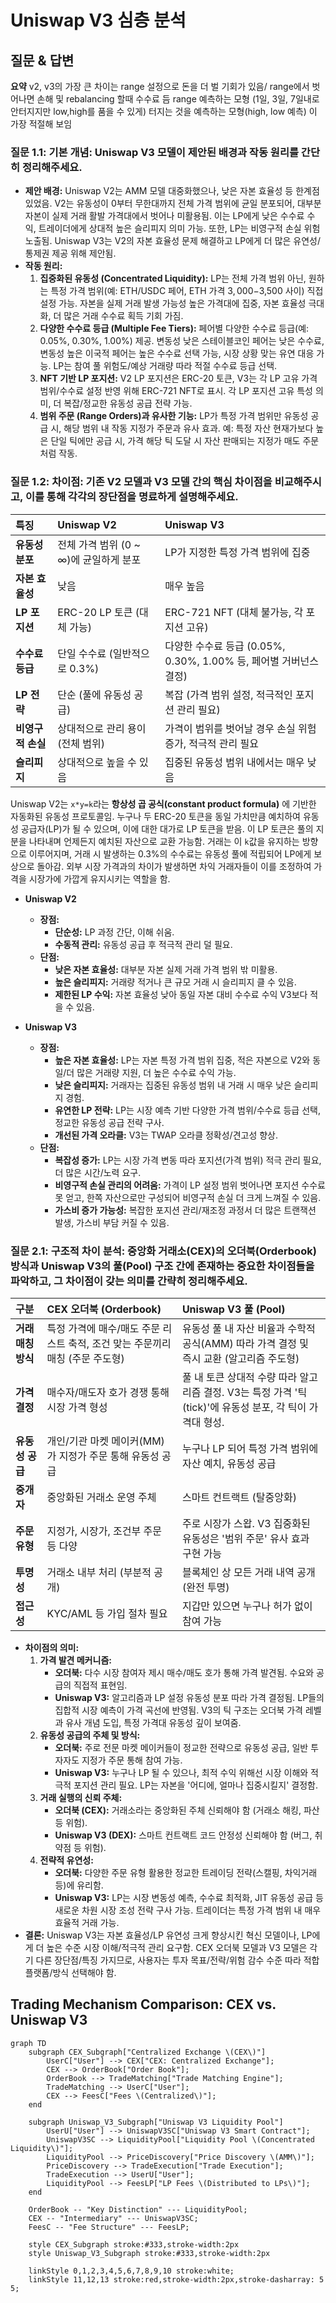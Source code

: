# Uniswap V3 심층 분석 

## 질문 & 답변 
**요약**
v2, v3의 가장 큰 차이는 range 설정으로 돈을 더 벌 기회가 있음/ range에서 벗어나면 손해 및 rebalancing 할때 수수료 듬
range 예측하는 모형 (1일, 3일, 7일내로 안터지지만 low,high를 품을 수 있게)
터지는 것을 예측하는 모형(high, low 예측)
이 가장 적절해 보임

### 질문 1.1: 기본 개념: Uniswap V3 모델이 제안된 배경과 작동 원리를 간단히 정리해주세요.
*   **제안 배경:**
    Uniswap V2는 AMM 모델 대중화했으나, 낮은 자본 효율성 등 한계점 있었음. V2는 유동성이 0부터 무한대까지 전체 가격 범위에 균일 분포되어, 대부분 자본이 실제 거래 활발 가격대에서 벗어나 미활용됨. 이는 LP에게 낮은 수수료 수익, 트레이더에게 상대적 높은 슬리피지 의미 가능. 또한, LP는 비영구적 손실 위험 노출됨.
    Uniswap V3는 V2의 자본 효율성 문제 해결하고 LP에게 더 많은 유연성/통제권 제공 위해 제안됨.
*   **작동 원리:**
    1.  **집중화된 유동성 (Concentrated Liquidity):** LP는 전체 가격 범위 아닌, 원하는 특정 가격 범위(예: ETH/USDC 페어, ETH 가격 $3,000-$3,500 사이) 직접 설정 가능. 자본을 실제 거래 발생 가능성 높은 가격대에 집중, 자본 효율성 극대화, 더 많은 거래 수수료 획득 기회 가짐.
    2.  **다양한 수수료 등급 (Multiple Fee Tiers):** 페어별 다양한 수수료 등급(예: 0.05%, 0.30%, 1.00%) 제공. 변동성 낮은 스테이블코인 페어는 낮은 수수료, 변동성 높은 이국적 페어는 높은 수수료 선택 가능, 시장 상황 맞는 유연 대응 가능. LP는 참여 풀 위험도/예상 거래량 따라 적절 수수료 등급 선택.
    3.  **NFT 기반 LP 포지션:** V2 LP 포지션은 ERC-20 토큰, V3는 각 LP 고유 가격 범위/수수료 설정 반영 위해 ERC-721 NFT로 표시. 각 LP 포지션 고유 특성 의미, 더 복잡/정교한 유동성 공급 전략 가능.
    4.  **범위 주문 (Range Orders)과 유사한 기능:** LP가 특정 가격 범위만 유동성 공급 시, 해당 범위 내 작동 지정가 주문과 유사 효과. 예: 특정 자산 현재가보다 높은 단일 틱에만 공급 시, 가격 해당 틱 도달 시 자산 판매되는 지정가 매도 주문처럼 작동.

### 질문 1.2: 차이점: 기존 V2 모델과 V3 모델 간의 핵심 차이점을 비교해주시고, 이를 통해 각각의 장단점을 명료하게 설명해주세요.
| 특징             | Uniswap V2                                  | Uniswap V3                                                                 |
| :--------------- | :------------------------------------------ | :------------------------------------------------------------------------- |
| **유동성 분포**  | 전체 가격 범위 (0 ~ ∞)에 균일하게 분포      | LP가 지정한 특정 가격 범위에 집중                                              |
| **자본 효율성**  | 낮음                                        | 매우 높음                                  |
| **LP 포지션**    | ERC-20 LP 토큰 (대체 가능)                  | ERC-721 NFT (대체 불가능, 각 포지션 고유)                                    |
| **수수료 등급**  | 단일 수수료 (일반적으로 0.3%)               | 다양한 수수료 등급 (0.05%, 0.30%, 1.00% 등, 페어별 거버넌스 결정)             |
| **LP 전략**      | 단순 (풀에 유동성 공급)                     | 복잡 (가격 범위 설정, 적극적인 포지션 관리 필요)                               |
| **비영구적 손실** | 상대적으로 관리 용이 (전체 범위)            | 가격이 범위를 벗어날 경우 손실 위험 증가, 적극적 관리 필요                       |
| **슬리피지**     | 상대적으로 높을 수 있음                     | 집중된 유동성 범위 내에서는 매우 낮음                                          |

Uniswap V2는 `x*y=k`라는 **항상성 곱 공식(constant product formula)** 에 기반한 자동화된 유동성 프로토콜임. 누구나 두 ERC-20 토큰을 동일 가치만큼 예치하여 유동성 공급자(LP)가 될 수 있으며, 이에 대한 대가로 LP 토큰을 받음. 이 LP 토큰은 풀의 지분을 나타내며 언제든지 예치된 자산으로 교환 가능함. 거래는 이 `k`값을 유지하는 방향으로 이루어지며, 거래 시 발생하는 0.3%의 수수료는 유동성 풀에 적립되어 LP에게 보상으로 돌아감. 외부 시장 가격과의 차이가 발생하면 차익 거래자들이 이를 조정하여 가격을 시장가에 가깝게 유지시키는 역할을 함.

*   **Uniswap V2**
    *   **장점:**
        *   **단순성:** LP 과정 간단, 이해 쉬움.
        *   **수동적 관리:** 유동성 공급 후 적극적 관리 덜 필요.
    *   **단점:**
        *   **낮은 자본 효율성:** 대부분 자본 실제 거래 가격 범위 밖 미활용.
        *   **높은 슬리피지:** 거래량 적거나 큰 규모 거래 시 슬리피지 클 수 있음.
        *   **제한된 LP 수익:** 자본 효율성 낮아 동일 자본 대비 수수료 수익 V3보다 적을 수 있음.

*   **Uniswap V3**
    *   **장점:**
        *   **높은 자본 효율성:** LP는 자본 특정 가격 범위 집중, 적은 자본으로 V2와 동일/더 많은 거래량 지원, 더 높은 수수료 수익 가능.
        *   **낮은 슬리피지:** 거래자는 집중된 유동성 범위 내 거래 시 매우 낮은 슬리피지 경험.
        *   **유연한 LP 전략:** LP는 시장 예측 기반 다양한 가격 범위/수수료 등급 선택, 정교한 유동성 공급 전략 구사.
        *   **개선된 가격 오라클:** V3는 TWAP 오라클 정확성/견고성 향상.
    *   **단점:**
        *   **복잡성 증가:** LP는 시장 가격 변동 따라 포지션(가격 범위) 적극 관리 필요, 더 많은 시간/노력 요구.
        *   **비영구적 손실 관리의 어려움:** 가격이 LP 설정 범위 벗어나면 포지션 수수료 못 얻고, 한쪽 자산으로만 구성되어 비영구적 손실 더 크게 느껴질 수 있음.
        *   **가스비 증가 가능성:** 복잡한 포지션 관리/재조정 과정서 더 많은 트랜잭션 발생, 가스비 부담 커질 수 있음.

### 질문 2.1: 구조적 차이 분석: 중앙화 거래소(CEX)의 오더북(Orderbook) 방식과 Uniswap V3의 풀(Pool) 구조 간에 존재하는 중요한 차이점들을 파악하고, 그 차이점이 갖는 의미를 간략히 정리해주세요.
| 구분             | CEX 오더북 (Orderbook)                                                                 | Uniswap V3 풀 (Pool)                                                                                                |
| :--------------- | :------------------------------------------------------------------------------------- | :------------------------------------------------------------------------------------------------------------------ |
| **거래 매칭 방식** | 특정 가격에 매수/매도 주문 리스트 축적, 조건 맞는 주문끼리 매칭 (주문 주도형)             | 유동성 풀 내 자산 비율과 수학적 공식(AMM) 따라 가격 결정 및 즉시 교환 (알고리즘 주도형)                                         |
| **가격 결정**    | 매수자/매도자 호가 경쟁 통해 시장 가격 형성                                              | 풀 내 토큰 상대적 수량 따라 알고리즘 결정. V3는 특정 가격 '틱(tick)'에 유동성 분포, 각 틱이 가격대 형성. |
| **유동성 공급**  | 개인/기관 마켓 메이커(MM)가 지정가 주문 통해 유동성 공급                                | 누구나 LP 되어 특정 가격 범위에 자산 예치, 유동성 공급                                                              |
| **중개자**       | 중앙화된 거래소 운영 주체                                                                | 스마트 컨트랙트 (탈중앙화)                                                                                          |
| **주문 유형**    | 지정가, 시장가, 조건부 주문 등 다양                                                        | 주로 시장가 스왑. V3 집중화된 유동성은 '범위 주문' 유사 효과 구현 가능                                                |
| **투명성**       | 거래소 내부 처리 (부분적 공개)                                                         | 블록체인 상 모든 거래 내역 공개 (완전 투명)                                                                           |
| **접근성**       | KYC/AML 등 가입 절차 필요                                                                | 지갑만 있으면 누구나 허가 없이 참여 가능                                                                                |

*   **차이점의 의미:**
    1.  **가격 발견 메커니즘:**
        *   **오더북:** 다수 시장 참여자 제시 매수/매도 호가 통해 가격 발견됨. 수요와 공급의 직접적 표현임.
        *   **Uniswap V3:** 알고리즘과 LP 설정 유동성 분포 따라 가격 결정됨. LP들의 집합적 시장 예측이 가격 곡선에 반영됨. V3의 틱 구조는 오더북 가격 레벨과 유사 개념 도입, 특정 가격대 유동성 깊이 보여줌.
    2.  **유동성 공급의 주체 및 방식:**
        *   **오더북:** 주로 전문 마켓 메이커들이 정교한 전략으로 유동성 공급, 일반 투자자도 지정가 주문 통해 참여 가능.
        *   **Uniswap V3:** 누구나 LP 될 수 있으나, 최적 수익 위해선 시장 이해와 적극적 포지션 관리 필요. LP는 자본을 '어디에, 얼마나 집중시킬지' 결정함.
    3.  **거래 실행의 신뢰 주체:**
        *   **오더북 (CEX):** 거래소라는 중앙화된 주체 신뢰해야 함 (거래소 해킹, 파산 등 위험).
        *   **Uniswap V3 (DEX):** 스마트 컨트랙트 코드 안정성 신뢰해야 함 (버그, 취약점 등 위험).
    4.  **전략적 유연성:**
        *   **오더북:** 다양한 주문 유형 활용한 정교한 트레이딩 전략(스캘핑, 차익거래 등)에 유리함.
        *   **Uniswap V3:** LP는 시장 변동성 예측, 수수료 최적화, JIT 유동성 공급 등 새로운 차원 시장 조성 전략 구사 가능. 트레이더는 특정 가격 범위 내 매우 효율적 거래 가능.
*   **결론:**
    Uniswap V3는 자본 효율성/LP 유연성 크게 향상시킨 혁신 모델이나, LP에게 더 높은 수준 시장 이해/적극적 관리 요구함. CEX 오더북 모델과 V3 모델은 각기 다른 장단점/특징 가지므로, 사용자는 투자 목표/전략/위험 감수 수준 따라 적합 플랫폼/방식 선택해야 함.

## Trading Mechanism Comparison: CEX vs. Uniswap V3

```mermaid
graph TD
    subgraph CEX_Subgraph["Centralized Exchange \(CEX\)"]
        UserC["User"] --> CEX["CEX: Centralized Exchange"];
        CEX --> OrderBook["Order Book"];
        OrderBook --> TradeMatching["Trade Matching Engine"];
        TradeMatching --> UserC["User"];
        CEX --> FeesC["Fees \(Centralized\)"];
    end

    subgraph Uniswap_V3_Subgraph["Uniswap V3 Liquidity Pool"]
        UserU["User"] --> UniswapV3SC["Uniswap V3 Smart Contract"];
        UniswapV3SC --> LiquidityPool["Liquidity Pool \(Concentrated Liquidity\)"];
        LiquidityPool --> PriceDiscovery["Price Discovery \(AMM\)"];
        PriceDiscovery --> TradeExecution["Trade Execution"];
        TradeExecution --> UserU["User"];
        LiquidityPool --> FeesLP["LP Fees \(Distributed to LPs\)"];
    end

    OrderBook -- "Key Distinction" --- LiquidityPool;
    CEX -- "Intermediary" --- UniswapV3SC;
    FeesC -- "Fee Structure" --- FeesLP;

    style CEX_Subgraph stroke:#333,stroke-width:2px
    style Uniswap_V3_Subgraph stroke:#333,stroke-width:2px

    linkStyle 0,1,2,3,4,5,6,7,8,9,10 stroke:white;
    linkStyle 11,12,13 stroke:red,stroke-width:2px,stroke-dasharray: 5 5;
